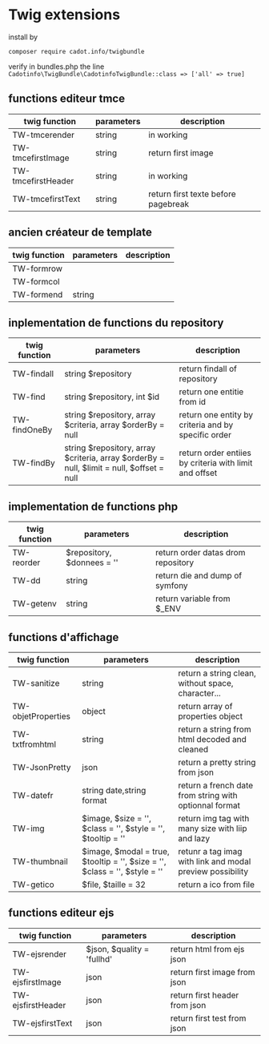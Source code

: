 # Twig extensions

install by

`composer require cadot.info/twigbundle`

verify in bundles.php the line
`Cadotinfo\TwigBundle\CadotinfoTwigBundle::class => ['all' => true]`

## functions editeur tmce

| twig function      | parameters | description                         |
| ------------------ | ---------- | ----------------------------------- |
| TW-tmcerender      | string     | in working                          |
| TW-tmcefirstImage  | string     | return first image                  |
| TW-tmcefirstHeader | string     | in working                          |
| TW-tmcefirstText   | string     | return first texte before pagebreak |

## ancien créateur de template

| twig function | parameters | description |
| ------------- | ---------- | ----------- |
| TW-formrow    |            |             |
| TW-formcol    |            |             |
| TW-formend    | string     |             |

## inplementation de functions du repository

| twig function | parameters                                                                                | description                                            |
| ------------- | ----------------------------------------------------------------------------------------- | ------------------------------------------------------ |
| TW-findall    | string $repository                                                                        | return findall of repository                           |
| TW-find       | string $repository, int $id                                                               | return one entitie from id                             |
| TW-findOneBy  | string $repository, array $criteria, array $orderBy = null                                | return one entity by criteria and by specific order    |
| TW-findBy     | string $repository, array $criteria, array $orderBy = null, $limit = null, $offset = null | return order entiies by criteria with limit and offset |

## implementation de functions php

| twig function | parameters                 | description                        |
| ------------- | -------------------------- | ---------------------------------- |
| TW-reorder    | $repository, $donnees = '' | return order datas drom repository |
| TW-dd         | string                     | return die and dump of symfony     |
| TW-getenv     | string                     | return variable from $\_ENV        |

## functions d'affichage

| twig function      | parameters                                                                 | description                                               |
| ------------------ | -------------------------------------------------------------------------- | --------------------------------------------------------- |
| TW-sanitize        | string                                                                     | return a string clean, without space, character...        |
| TW-objetProperties | object                                                                     | return array of properties object                         |
| TW-txtfromhtml     | string                                                                     | return a string from html decoded and cleaned             |
| TW-JsonPretty      | json                                                                       | return a pretty string from json                          |
| TW-datefr          | string date,string format                                                  | return a french date from string with optionnal format    |
| TW-img             | $image, $size = '', $class = '', $style = '', $tooltip = ''                | return img tag with many size with liip and lazy          |
| TW-thumbnail       | $image, $modal = true, $tooltip = '', $size = '', $class = '', $style = '' | retunr a tag imag with link and modal preview possibility |
| TW-getico          | $file, $taille = 32                                                        | return a ico from file                                    |

## functions editeur ejs

| twig function     | parameters                 | description                   |
| ----------------- | -------------------------- | ----------------------------- |
| TW-ejsrender      | $json, $quality = 'fullhd' | return html from ejs json     |
| TW-ejsfirstImage  | json                       | return first image from json  |
| TW-ejsfirstHeader | json                       | return first header from json |
| TW-ejsfirstText   | json                       | return first test from json   |
